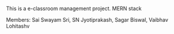 This is a e-classroom management project.
MERN stack

Members: Sai Swayam Sri, SN Jyotiprakash, Sagar Biswal, Vaibhav Lohitashv
